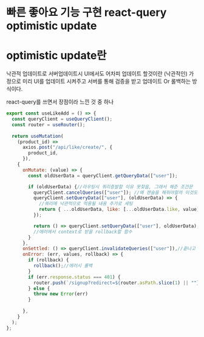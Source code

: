 ﻿

# 빠른 좋아요 기능 구현 react-query optimistic update


# optimistic update란

낙관적 업데이트로 서버업데이트시 UI에서도 어차피 업데이트 할것이란 (낙관적인) 가정으로 미리 UI를 업데이트 시켜주고 서버를 통해 검증을 받고 업데이트 Or 롤백하는 방식이다.

react-query를 쓰면서 장점이라 느낀 것 중 하나

```js
export const useLikeAdd = () => {
  const queryClient = useQueryClient();
  const router = useRouter();
  
  return useMutation(
    (product_id) =>
      axios.post("/api/like/create/", {
        product_id,
      }),
    {
      onMutate: (value) => {
        const oldUserData = queryClient.getQueryData(["user"]);

        if (oldUserData) {//라우팅시 쿼리증발함 이유 못찾음, 그래서 해준 조건문 
          queryClient.cancelQueries(["user"]); //왜 캔슬을 해줘야할까 이것도 약간 의문
          queryClient.setQueryData(["user"], (oldUserData) => {
            //쿼리에 낙관적으로 적용될 내용 추가로 세팅
            return { ...oldUserData, like: [...oldUserData.like, value] };
          });

          return () => queryClient.setQueryData(["user"], oldUserData);
          //에러에서 context로 받을 rollback할 함수
        }
      },
      onSettled: () => queryClient.invalidateQueries(["user"]),//끝나고 나면 user를 업데이트 시킨다
      onError: (err, values, rollback) => {
        if (rollback) {
          rollback();//에러시 롤백
        }
        if (err.response.status === 401) {
          router.push(`/signup?redirect=${router.asPath.slice(1) || ""}`);//401시 signup으로 이동
        } else {
          throw new Error(err)
        }
       
      },
    }
  );
};
```

